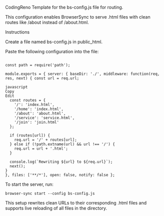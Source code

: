 CodingReno
Template for the bs-config.js file for routing.

This configuration enables BrowserSync to serve .html files with clean routes like /about instead of /about.html.

Instructions

Create a file named bs-config.js in public_html.

Paste the following configuration into the file:
```

const path = require('path');

module.exports = { server: { baseDir: './', middleware: function(req, res, next) { const url = req.url;

javascript
Copy
Edit
  const routes = {
    '/': 'index.html',
    '/home': 'index.html',
    '/about': 'about.html',
    '/service': 'service.html',
    '/join': 'join.html'
  };

  if (routes[url]) {
    req.url = '/' + routes[url];
  } else if (!path.extname(url) && url !== '/') {
    req.url = url + '.html';
  }

  console.log(`Rewriting ${url} to ${req.url}`);
  next();
}
}, files: ['**/*'], open: false, notify: false };
```

To start the server, run:
```
browser-sync start --config bs-config.js
```

This setup rewrites clean URLs to their corresponding .html files and supports live reloading of all files in the directory.

